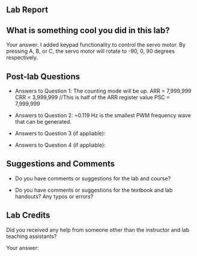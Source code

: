 ##  Lab Report ##

What is something cool you did in this lab?
-----------
Your answer: 
I added keypad functionality to control the servo motor. By pressing A, B, or C, the servo motor will rotate to -90, 0, 90 degrees
respectively. 

Post-lab Questions
-------

* Answers to Question 1:
The counting mode will be up.
ARR = 7,999,999
CRR = 3,999,999 //This is half of the ARR register value
PSC = 7,999,999

* Answers to Question 2:
~0.119 Hz is the smallest PWM frequency wave that can be generated. 

* Answers to Question 3 (if appliable):

* Answers to Question 4 (if appliable):


Suggestions and Comments
-------

* Do you have comments or suggestions for the lab and course?


* Do you have comments or suggestions for the textbook and lab handouts? Any typos or errors?



Lab Credits
-------
Did you received any help from someone other than the instructor and lab teaching assistants?

Your answer: 


